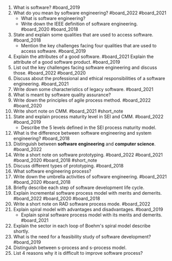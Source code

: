 1. What is software? #board_2019
2. What do you mean by software engineering? #board_2022 #board_2021 
	- What is software engineering?
	- Write down the IEEE definition of software engineering. #board_2020 #board_2018
3. State and explain some qualities that are used to access software. #board_2018 
	- Mention the key challenges facing four qualities that are used to access software. #board_2019 
4. Explain the attributes of a good software. #board_2021 
	Explain the attribute of a good software product. #board_2019 
5. List out the key challenges facing software engineering and discuss those. #board_2022 #board_2020 
6. Discuss about the professional and ethical responsibilities of a software engineering. #board_2021 
7. Write down some characteristics of legacy software. #board_2021 
8. What is meant by software quality assurance?
9. Write down the principles of agile process method. #board_2022 #board_2020 
10. Write short note on CMM. #board_2021 #short_note 
11. State and explain process maturity level in SEI and CMM. #board_2022 #board_2019 
	- Describe the 5 levels defined in the SEI process maturity model.
12. What is the difference between software engineering and system engineering? #board_2018 
13. Distinguish between **software engineering** and **computer science**. #board_2022 
14. Write a short note on software prototyping. #board_2022 #board_2021 #board_2020 #board_2018 #short_note 
15. Discuss different types of prototyping. #board_2018 
16. What software engineering process?
17. Write down the umbrella activities of software engineering. #board_2021 #board_2020 #board_2018 
18. Briefly describe each step of software development life cycle.
19. Explain incremental software process model with merits and demerits. #board_2022 #board_2020 #board_2018 
20. Write a short note on RAD software process mode. #board_2022 
21. Explain spiral model with advantages and disadvantages. #board_2019 
	- Explain spiral software process model with its merits and demerits. #board_2021 
22. Explain the sector in each loop of Boehm's spiral model describe shortly.
23. What is the need for a feasibility study of software development? #board_2019 
24. Distinguish between s-process and s-process model.
25. List 4 reasons why it is difficult to improve software process?